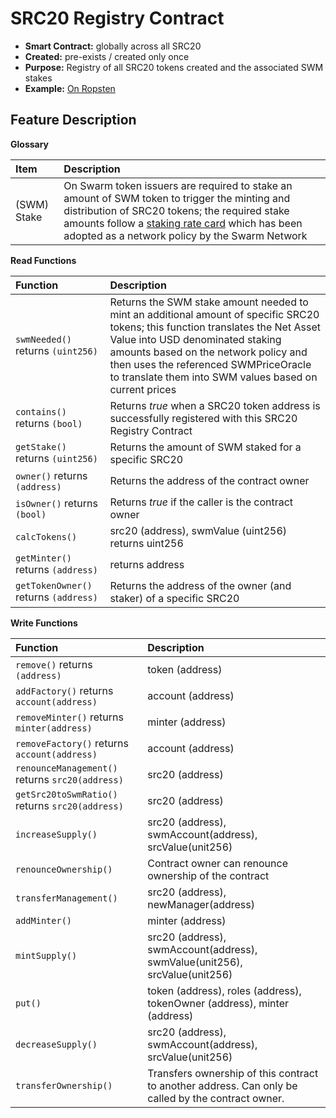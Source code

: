 # SRC20 Registry Contract

* **Smart Contract:** globally across all SRC20
* **Created:** pre-exists / created only once
* **Purpose:** Registry of all SRC20 tokens created and the associated SWM stakes
* **Example:**  [On Ropsten](https://ropsten.etherscan.io/address/0xf37fdada55b07838cb865d9f2a9d449109eb9521#code)  

## Feature Description

**Glossary**

| Item | Description |
| :--- | :--- |
| \(SWM\) Stake | On Swarm token issuers are required to stake an amount of SWM token to trigger the minting and distribution of SRC20 tokens; the required stake amounts follow a [staking rate card](https://docs.swarm.fund/SWM_Issuance_Staking_Rate_Card.png) which has been adopted as a network policy by the Swarm Network |

**Read Functions**

| Function | Description |
| :--- | :--- |
| `swmNeeded()` returns `(uint256)` | Returns the SWM stake amount needed to mint an additional amount of specific SRC20 tokens; this function translates the Net Asset Value into USD denominated staking amounts based on the network policy and then uses the referenced SWMPriceOracle to translate them into SWM values based on current prices |
| `contains()` returns `(bool)` | Returns _true_ when a SRC20 token address is successfully registered with this SRC20 Registry Contract |
| `getStake()` returns `(uint256)` | Returns the amount of SWM staked for a specific SRC20 |
| `owner()` returns `(address)` | Returns the address of the contract owner |
| `isOwner()` returns `(bool)` | Returns _true_ if the caller is the contract owner |
| `calcTokens()` | src20 \(address\), swmValue \(uint256\) returns uint256 |
| `getMinter()` returns `(address)` | returns address |
| `getTokenOwner()` returns `(address)` | Returns the address of the owner \(and staker\) of a specific SRC20 |

**Write Functions**

| Function | Description |
| :--- | :--- |
| `remove()` returns `(address)` | token \(address\) |
| `addFactory()` returns `account(address)` | account \(address\) |
| `removeMinter()` returns `minter(address)` | minter \(address\) |
| `removeFactory()` returns `account(address)` | account \(address\) |
| `renounceManagement()` returns `src20(address)` | src20 \(address\) |
| `getSrc20toSwmRatio()` returns `src20(address)` | src20 \(address\) |
| `increaseSupply()` | src20 \(address\), swmAccount\(address\), srcValue\(unit256\) |
| `renounceOwnership()` | Contract owner can renounce ownership of the contract |
| `transferManagement()` | src20 \(address\), newManager\(address\) |
| `addMinter()` | minter \(address\) |
| `mintSupply()` | src20 \(address\), swmAccount\(address\), swmValue\(unit256\), srcValue\(unit256\) |
| `put()` | token \(address\), roles \(address\), tokenOwner \(address\), minter \(address\) |
| `decreaseSupply()` | src20 \(address\), swmAccount\(address\), srcValue\(unit256\) |
| `transferOwnership()` | Transfers ownership of this contract to another address. Can only be called by the contract owner. |

